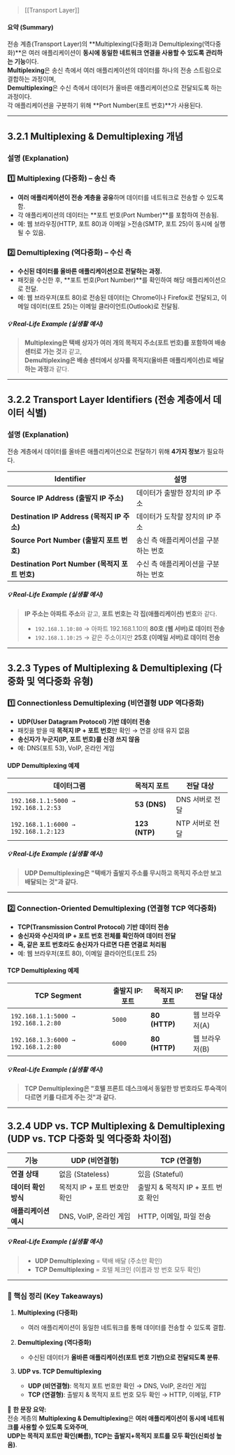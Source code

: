 >[[Transport Layer]]

#### **요약 (Summary)**

전송 계층(Transport Layer)의 **Multiplexing(다중화)과 Demultiplexing(역다중화)**은 여러 애플리케이션이 **동시에 동일한 네트워크 연결을 사용할 수 있도록 관리하는 기능**이다.  
**Multiplexing**은 송신 측에서 여러 애플리케이션의 데이터를 하나의 전송 스트림으로 결합하는 과정이며,  
**Demultiplexing**은 수신 측에서 데이터가 올바른 애플리케이션으로 전달되도록 하는 과정이다.  
각 애플리케이션을 구분하기 위해 **Port Number(포트 번호)**가 사용된다.

---

## **3.2.1 Multiplexing & Demultiplexing 개념**

### **설명 (Explanation)**

### **1️⃣ Multiplexing (다중화) – 송신 측**

- **여러 애플리케이션이 전송 계층을 공유**하며 데이터를 네트워크로 전송할 수 있도록 함.
- 각 애플리케이션의 데이터는 **포트 번호(Port Number)**를 포함하여 전송됨.
- 예: 웹 브라우징(HTTP, 포트 80)과 이메일 >전송(SMTP, 포트 25)이 동시에 실행될 수 있음.

### **2️⃣ Demultiplexing (역다중화) – 수신 측**

- **수신된 데이터를 올바른 애플리케이션으로 전달하는 과정.**
- 패킷을 수신한 후, **포트 번호(Port Number)**를 확인하여 해당 애플리케이션으로 전달.
- 예: 웹 브라우저(포트 80)로 전송된 데이터는 Chrome이나 Firefox로 전달되고, 이메일 데이터(포트 25)는 이메일 클라이언트(Outlook)로 전달됨.

##### **💡 Real-Life Example (실생활 예시)**

> **Multiplexing은 택배 상자가 여러 개의 목적지 주소(포트 번호)를 포함하여 배송 센터로 가는 것**과 같고,  
> **Demultiplexing은 배송 센터에서 상자를 목적지(올바른 애플리케이션)로 배달하는 과정**과 같다.

---

## **3.2.2 Transport Layer Identifiers (전송 계층에서 데이터 식별)**

### **설명 (Explanation)**

전송 계층에서 데이터를 올바른 애플리케이션으로 전달하기 위해 **4가지 정보**가 필요하다.

|**Identifier**|**설명**|
|---|---|
|**Source IP Address (출발지 IP 주소)**|데이터가 출발한 장치의 IP 주소|
|**Destination IP Address (목적지 IP 주소)**|데이터가 도착할 장치의 IP 주소|
|**Source Port Number (출발지 포트 번호)**|송신 측 애플리케이션을 구분하는 번호|
|**Destination Port Number (목적지 포트 번호)**|수신 측 애플리케이션을 구분하는 번호|

##### **💡 Real-Life Example (실생활 예시)**

> **IP 주소는 아파트 주소**와 같고, **포트 번호는 각 집(애플리케이션) 번호**와 같다.
> 
> - `192.168.1.10:80` → 아파트 192.168.1.10의 **80호 (웹 서버)로 데이터 전송**
> - `192.168.1.10:25` → 같은 주소이지만 **25호 (이메일 서버)로 데이터 전송**

---

## **3.2.3 Types of Multiplexing & Demultiplexing (다중화 및 역다중화 유형)**

### **1️⃣ Connectionless Demultiplexing (비연결형 UDP 역다중화)**

- **UDP(User Datagram Protocol) 기반 데이터 전송**
- 패킷을 받을 때 **목적지 IP + 포트 번호**만 확인 → 연결 상태 유지 없음
- **송신자가 누군지(IP, 포트 번호)를 신경 쓰지 않음**
- 예: DNS(포트 53), VoIP, 온라인 게임

#### **UDP Demultiplexing 예제**

| **데이터그램**                            | **목적지 포트**    | **전달 대상**  |
| ------------------------------------ | ------------- | ---------- |
| `192.168.1.1:5000 → 192.168.1.2:53`  | **53 (DNS)**  | DNS 서버로 전달 |
| `192.168.1.1:6000 → 192.168.1.2:123` | **123 (NTP)** | NTP 서버로 전달 |

##### **💡 Real-Life Example (실생활 예시)**

> **UDP Demultiplexing은 "택배가 출발지 주소를 무시하고 목적지 주소만 보고 배달되는 것"과 같다.**

---

### **2️⃣ Connection-Oriented Demultiplexing (연결형 TCP 역다중화)**

- **TCP(Transmission Control Protocol) 기반 데이터 전송**
- **송신자와 수신자의 IP + 포트 번호 전체를 확인하여 데이터 전달**
- **즉, 같은 포트 번호라도 송신자가 다르면 다른 연결로 처리됨**
- 예: 웹 브라우저(포트 80), 이메일 클라이언트(포트 25)

#### **TCP Demultiplexing 예제**

| **TCP Segment**                     | **출발지 IP:포트** | **목적지 IP:포트** | **전달 대상** |
| ----------------------------------- | ------------- | ------------- | --------- |
| `192.168.1.1:5000 → 192.168.1.2:80` | `5000`        | **80 (HTTP)** | 웹 브라우저(A) |
| `192.168.1.3:6000 → 192.168.1.2:80` | `6000`        | **80 (HTTP)** | 웹 브라우저(B) |

##### **💡 Real-Life Example (실생활 예시)**

> **TCP Demultiplexing은 "호텔 프론트 데스크에서 동일한 방 번호라도 투숙객이 다르면 키를 다르게 주는 것"과 같다.**

---

## **3.2.4 UDP vs. TCP Multiplexing & Demultiplexing (UDP vs. TCP 다중화 및 역다중화 차이점)**

|**기능**|**UDP (비연결형)**|**TCP (연결형)**|
|---|---|---|
|**연결 상태**|없음 (Stateless)|있음 (Stateful)|
|**데이터 확인 방식**|목적지 IP + 포트 번호만 확인|출발지 & 목적지 IP + 포트 번호 확인|
|**애플리케이션 예시**|DNS, VoIP, 온라인 게임|HTTP, 이메일, 파일 전송|

##### **💡 Real-Life Example (실생활 예시)**

> - **UDP Demultiplexing** = 택배 배달 (주소만 확인)
> - **TCP Demultiplexing** = 호텔 체크인 (이름과 방 번호 모두 확인)

---

### **📌 핵심 정리 (Key Takeaways)**

1. **Multiplexing (다중화)**
    
    - 여러 애플리케이션이 동일한 네트워크를 통해 데이터를 전송할 수 있도록 결합.
2. **Demultiplexing (역다중화)**
    
    - 수신된 데이터가 **올바른 애플리케이션(포트 번호 기반)으로 전달되도록 분류**.
3. **UDP vs. TCP Demultiplexing**
    
    - **UDP (비연결형)**: 목적지 포트 번호만 확인 → DNS, VoIP, 온라인 게임
    - **TCP (연결형)**: 출발지 & 목적지 포트 번호 모두 확인 → HTTP, 이메일, FTP

🚀 **한 문장 요약:**  
전송 계층의 **Multiplexing & Demultiplexing**은 **여러 애플리케이션이 동시에 네트워크를 사용할 수 있도록 도와주며**,  
**UDP는 목적지 포트만 확인(빠름), TCP는 출발지+목적지 포트를 모두 확인(신뢰성 높음)**.

